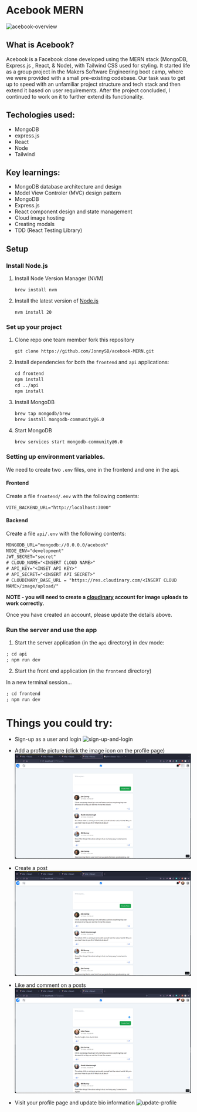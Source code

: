 # Acebook MERN

![acebook-overview](./gifs/acebook-overview.gig)

## What is Acebook?

Acebook is a Facebook clone developed using the MERN stack (MongoDB, Express.js
, React, & Node), with Tailwind CSS used for styling. It started life as a
group project in the Makers Software Engineering boot camp, where we were
provided with a small pre-existing codebase. Our task was to get up to speed
with an unfamiliar project structure and tech stack and then extend it based
on user requirements. After the project concluded, I continued to work on it
to further extend its functionality.

## Techologies used:

- MongoDB
- express.js
- React
- Node
- Tailwind

## Key learnings:

- MongoDB database architecture and design
- Model View Controler (MVC) design pattern
- MongoDB
- Express.js
- React component design and state management
- Cloud image hosting
- Creating modals
- TDD (React Testing Library)

## Setup

### Install Node.js

1. Install Node Version Manager (NVM)
   ```
   brew install nvm
   ```
2. Install the latest version of [Node.js](https://nodejs.org/en/)
   ```
   nvm install 20
   ```

### Set up your project

1. Clone repo one team member fork this repository
   ```
   git clone https://github.com/JonnySB/acebook-MERN.git
   ```
2. Install dependencies for both the `frontend` and `api` applications:
   ```
   cd frontend
   npm install
   cd ../api
   npm install
   ```
3. Install MongoDB
   ```
   brew tap mongodb/brew
   brew install mongodb-community@6.0
   ```
4. Start MongoDB
   ```
   brew services start mongodb-community@6.0
   ```

### Setting up environment variables.

We need to create two `.env` files, one in the frontend and one in the api.

#### Frontend

Create a file `frontend/.env` with the following contents:

```
VITE_BACKEND_URL="http://localhost:3000"
```

#### Backend

Create a file `api/.env` with the following contents:

```
MONGODB_URL="mongodb://0.0.0.0/acebook"
NODE_ENV="development"
JWT_SECRET="secret"
# CLOUD_NAME="<INSERT CLOUD NAME>"
# API_KEY="<INSET API KEY>"
# API_SECRET="<INSERT API SECRET>"
# CLOUDINARY_BASE_URL = "https://res.cloudinary.com/<INSERT CLOUD NAME>/image/upload/"
```

**NOTE - you will need to create a [cloudinary](https://cloudinary.com/) account for image uploads to work correctly.**

Once you have created an account, please update the details above.

### Run the server and use the app

1. Start the server application (in the `api` directory) in dev mode:

```
; cd api
; npm run dev
```

2. Start the front end application (in the `frontend` directory)

In a new terminal session...

```
; cd frontend
; npm run dev
```

# Things you could try:

- Sign-up as a user and login
  ![sign-up-and-login](/gifs/acebook-signup-and-login.gig)

- Add a profile picture (click the image icon on the profile page)
  ![add-profile-pic](/gifs/acebook-add-profile-pic.gif)

- Create a post
  ![create-post](/gifs/acebook-create-post.gif)

- Like and comment on a posts
  ![like-and-comment](/gifs/acebook-like-and-comment.gif)

- Visit your profile page and update bio information
  ![update-profile](/gifs/acebooke-update-profile.gif)
